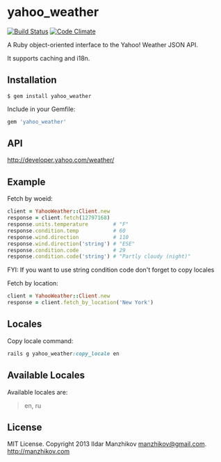 # yahoo_weather 
[![Build Status](https://travis-ci.org/manzhikov/yahoo_weather.png?branch=master)](https://travis-ci.org/manzhikov/yahoo_weather)
[![Code Climate](https://codeclimate.com/github/manzhikov/yahoo_weather/badges/gpa.svg)](https://codeclimate.com/github/manzhikov/yahoo_weather)

A Ruby object-oriented interface to the Yahoo! Weather JSON API.

It supports caching and i18n.


## Installation

    $ gem install yahoo_weather


Include in your Gemfile:

```ruby
gem 'yahoo_weather'
```

## API

http://developer.yahoo.com/weather/

## Example

Fetch by woeid:
```ruby
client = YahooWeather::Client.new
response = client.fetch(12797168)
response.units.temperature        # "F"
response.condition.temp           # 60
response.wind.direction           # 110
response.wind.direction('string') # "ESE"
response.condition.code           # 29
response.condition.code('string') # "Partly cloudy (night)"
```
FYI: If you want to use string condition code don't forget to copy locales

Fetch by location:
```ruby
client = YahooWeather::Client.new
response = client.fetch_by_location('New York')
```

## Locales

Copy locale command:

```ruby
rails g yahoo_weather:copy_locale en
```

## Available Locales

Available locales are:

> en, ru

## License

MIT License. Copyright 2013 Ildar Manzhikov <manzhikov@gmail.com>. http://manzhikov.com

